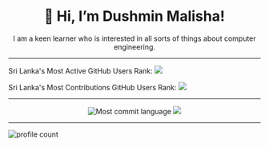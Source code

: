 <h1 align="center">👋 Hi, I’m Dushmin Malisha!</h1>

<p align="center">I am a keen learner who is interested in all sorts of things about computer engineering.</p>
<!---
Malisha4065/Malisha4065 is a ✨ special ✨ repository because its `README.md` (this file) appears on your GitHub profile.
You can click the Preview link to take a look at your changes.
--->
<hr>
<p>Sri Lanka's Most Active GitHub Users Rank: <img src="https://user-badge.committers.top/sri_lanka/Malisha4065.svg" /></p>

<p>Sri Lanka's Most Contributions GitHub Users Rank: <img src="https://user-badge.committers.top/sri_lanka_public/Malisha4065.svg" /></p>

<hr>
<p align="center"><img src="http://github-profile-summary-cards.vercel.app/api/cards/most-commit-language?username=Malisha4065&theme=nord_dark" alt="Most commit language" />
<img src="http://github-profile-summary-cards.vercel.app/api/cards/repos-per-language?username=Malisha4065&theme=nord_dark" /></p>
<hr>
<p align="left"><img src="https://komarev.com/ghpvc/?username=Malisha4065" alt="profile count" /></p>
